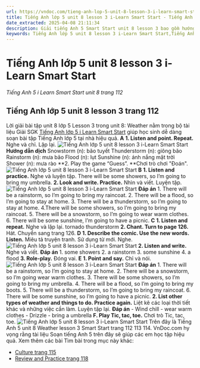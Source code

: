 ```yaml
---
url: https://vndoc.com/tieng-anh-lop-5-unit-8-lesson-3-i-learn-smart-start-338595
title: Tiếng Anh lớp 5 unit 8 lesson 3 i-Learn Smart Start - Tiếng Anh 5 i Learn Smart Start unit 8 trang 112 - VnDoc.com
date_extracted: 2025-04-08 21:11:34
description: Giải tiếng Anh 5 Smart Start unit 8 lesson 3 bao gồm hướng dẫn giải chi tiết bài tập tiếng Anh lớp 5 trang 112 113 114.
keywords: Tiếng Anh lớp 5 unit 8 lesson 3 i-Learn Smart Start,Tiếng Anh lớp 5 unit 8 lesson 3,tiếng anh lớp 5 i learn smart start unit 8 lesson 3,Tiếng Anh 5 i learn smart start unit 8 lesson 3,unit 8 lớp 5 smart start,tiếng anh 5 smart start unit 8 lesson 3,tiếng anh lớp 5 smart start unit 8,unit 8 lesson 3 lớp 5,unit 8 lớp 5 lesson 3,Tiếng Anh lớp 5 unit 8 lesson 3 trang 112,tiếng anh lớp 5 unit 8 weather lesson 3,tiếng anh 5 unit 8 weather lesson 3
---
```


# Tiếng Anh lớp 5 unit 8 lesson 3 i-Learn Smart Start
 _Tiếng Anh 5 i Learn Smart Start unit 8 trang 112_
## Tiếng Anh lớp 5 unit 8 lesson 3 trang 112
Lời giải bài tập unit 8 lớp 5 Lesson 3 trong unit 8: Weather nằm trong bộ tài liệu Giải SGK [Tiếng Anh lớp 5 i Learn Smart Start](<https://vndoc.com/giai-bai-tap-i-learn-smart-start5>) giúp học sinh dễ dàng soạn bài tập Tiếng Anh lớp 5 tại nhà hiệu quả.
**A**
**1\. Listen and point. Repeat.** Nghe và chỉ. Lặp lại.
![Tiếng Anh lớp 5 unit 8 lesson 3 i-Learn Smart Start](https://i.vdoc.vn/data/image/2025/03/15/tieng-anh-lop-5-unit-8-lesson-3-i-learn-smart-start-1.png)
**Hướng dẫn dịch**
Snowstorm \(n\): bão tuyết
Thunderstorm \(n\): giông bão
Rainstorm \(n\): mưa bão
Flood \(n\): lụt
Sunshine \(n\): ánh nắng mặt trời
Shower \(n\): mưa rào
**2\. Play the game “Guess”. **Chơi trò chơi "Đoán".
![Tiếng Anh lớp 5 unit 8 lesson 3 i-Learn Smart Start](https://i.vdoc.vn/data/image/2025/03/15/tieng-anh-lop-5-unit-8-lesson-3-i-learn-smart-start-2.png)
**B**
**1\. Listen and practice.** Nghe và luyện tập.
There will be some showers, so I’m going to bring my umbrella.
**2\. Look and write. Practice.** Nhìn và viết. Luyện tập.
![Tiếng Anh lớp 5 unit 8 lesson 3 i-Learn Smart Start](https://i.vdoc.vn/data/image/2025/03/15/tieng-anh-lop-5-unit-8-lesson-3-i-learn-smart-start-3.png)
**Đáp án**
1\. There will be a rainstorm, so I’m going to bring my raincoat.
2\. There will be a flood, so I’m going to stay at home.
3\. There will be a thunderstorm, so I’m going to stay at home.
4.There will be some showers, so I’m going to bring my raincoat.
5\. There will be a snowstorm, so I’m going to wear warm clothes.
6\. There will be some sunshine, I’m going to have a picnic.
**C**
**1\. Listen and repeat.** Nghe và lặp lại.
tornado
thunderstorm
**2\. Chant. Turn to page 126.** Hát. Chuyển sang trang 126.
**D**
**1\. Describe the comic. Use the new words. Listen.** Miêu tả truyện tranh. Sử dụng từ mới. Nghe.
![Tiếng Anh lớp 5 unit 8 lesson 3 i-Learn Smart Start](https://i.vdoc.vn/data/image/2025/03/15/tieng-anh-lop-5-unit-8-lesson-3-i-learn-smart-start-4.png)
**2\. Listen and write.** Nghe và viết.
**Đáp án**
1\. some showers
2\. a rainstorm
3\. some sunshine
4\. a flood
**3\. Role-play.** Đóng vai.
**E**
**1\. Point and say.** Chỉ và nói.
![Tiếng Anh lớp 5 unit 8 lesson 3 i-Learn Smart Start](https://i.vdoc.vn/data/image/2025/03/15/tieng-anh-lop-5-unit-8-lesson-3-i-learn-smart-start-5.png)
**Đáp án**
1\. There will be a rainstorm, so I’m going to stay at home.
2\. There will be a snowstorm, so I’m going wear warm clothes.
3\. There will be some showers, so I’m going to bring my umbrella.
4\. There will be a flood, so I’m going to bring my boots.
5\. There will be a thunderstorm, so I’m going to bring my raincoat.
6\. There will be some sunshine, so I’m going to have a picnic.
**2\. List other types of weather and things to do. Practice again.** Liệt kê các loại thời tiết khác và những việc cần làm. Luyện tập lại.
**Đáp án**
\- Wind chill - wear warm clothes
\- Drizzle - bring a umbrella
**F. Play Tic, tac, toe.** Chơi trò Tic, tac, toe.
![Tiếng Anh lớp 5 unit 8 lesson 3 i-Learn Smart Start](https://i.vdoc.vn/data/image/2025/03/15/tieng-anh-lop-5-unit-8-lesson-3-i-learn-smart-start-5.png)
Trên đây là Tiếng Anh 5 unit 8 Weather lesson 3 Smart Start trang 112 113 114. VnDoc.com hy vọng rằng tài liệu Soạn tiếng Anh 5 trên đây sẽ giúp các em học tập hiệu quả.
Xem thêm các bài Tìm bài trong mục này khác:
  * [Culture trang 115](</tieng-anh-lop-5-unit-8-culture-i-learn-smart-start-338602>)
  * [Review and Practice trang 118](</tieng-anh-lop-5-unit-8-review-and-practice-i-learn-smart-start-338608>)

